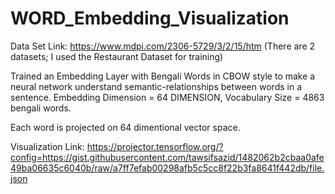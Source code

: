 # WORD_Embedding_Visualization
Data Set Link: https://www.mdpi.com/2306-5729/3/2/15/htm (There are 2 datasets; I used the Restaurant Dataset for training)

Trained an Embedding Layer with Bengali Words in CBOW style to make a neural network understand semantic-relationships between words in a sentence. 
Embedding Dimension = 64 DIMENSION, Vocabulary Size = 4863 bengali words.

Each word is projected on 64 dimentional vector space.  

Visualization Link:
https://projector.tensorflow.org/?config=https://gist.githubusercontent.com/tawsifsazid/1482062b2cbaa0afe49ba06635c6040b/raw/a7ff7efab00298afb5c5cc8f22b3fa8641f442db/file.json


